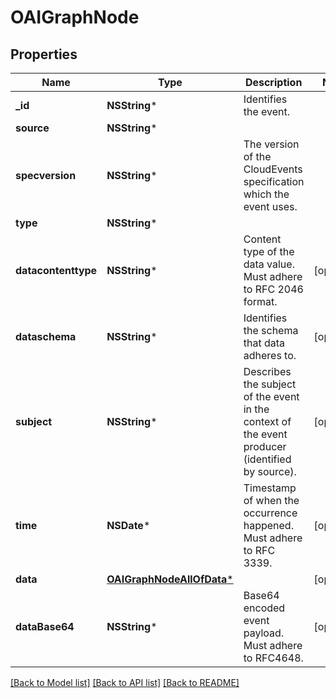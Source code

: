 # OAIGraphNode

## Properties
Name | Type | Description | Notes
------------ | ------------- | ------------- | -------------
**_id** | **NSString*** | Identifies the event. | 
**source** | **NSString*** |  | 
**specversion** | **NSString*** | The version of the CloudEvents specification which the event uses. | 
**type** | **NSString*** |  | 
**datacontenttype** | **NSString*** | Content type of the data value. Must adhere to RFC 2046 format. | [optional] 
**dataschema** | **NSString*** | Identifies the schema that data adheres to. | [optional] 
**subject** | **NSString*** | Describes the subject of the event in the context of the event producer (identified by source). | [optional] 
**time** | **NSDate*** | Timestamp of when the occurrence happened. Must adhere to RFC 3339. | [optional] 
**data** | [**OAIGraphNodeAllOfData***](OAIGraphNodeAllOfData.md) |  | [optional] 
**dataBase64** | **NSString*** | Base64 encoded event payload. Must adhere to RFC4648. | [optional] 

[[Back to Model list]](../README.md#documentation-for-models) [[Back to API list]](../README.md#documentation-for-api-endpoints) [[Back to README]](../README.md)


